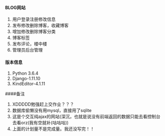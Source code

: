 #### BLOG网站

1. 用户登录注册修改信息
2. 发布修改删除博客，收藏博客
3. 增加修改删除博客分类
4. 博客标签
5. 发布评论，楼中楼
6. 管理员后台管理

#### 版本信息

1. Python 3.6.4
2. Django-1.11.10
3. KindEditor-4.1.11

####备注

1. XDDDDD勉强赶上交作业？？？
2. 数据库偷懒没有用mysql，直接用了sqlite
3. 这是个交互纯ajax的网站(深沉，也就是说没有前端返回的数据只能去看控制台去看orz(我有空就补(咕咕咕))
4. 上面的计划量不是完成量。我还没写完！！